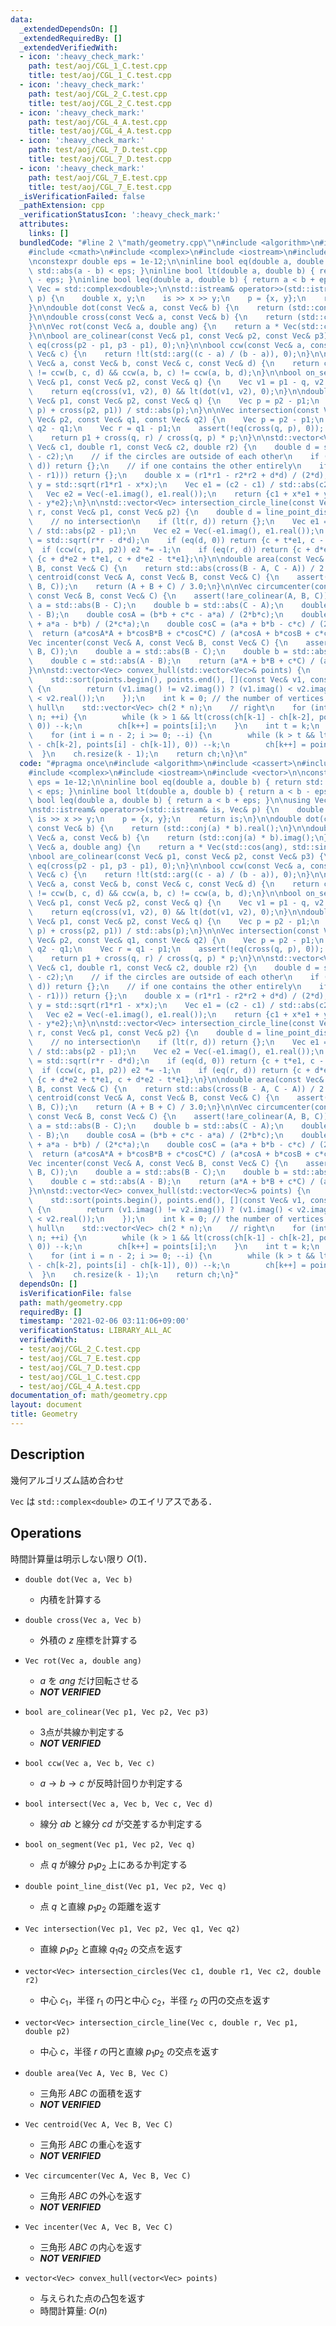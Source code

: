 ```yaml
---
data:
  _extendedDependsOn: []
  _extendedRequiredBy: []
  _extendedVerifiedWith:
  - icon: ':heavy_check_mark:'
    path: test/aoj/CGL_1_C.test.cpp
    title: test/aoj/CGL_1_C.test.cpp
  - icon: ':heavy_check_mark:'
    path: test/aoj/CGL_2_C.test.cpp
    title: test/aoj/CGL_2_C.test.cpp
  - icon: ':heavy_check_mark:'
    path: test/aoj/CGL_4_A.test.cpp
    title: test/aoj/CGL_4_A.test.cpp
  - icon: ':heavy_check_mark:'
    path: test/aoj/CGL_7_D.test.cpp
    title: test/aoj/CGL_7_D.test.cpp
  - icon: ':heavy_check_mark:'
    path: test/aoj/CGL_7_E.test.cpp
    title: test/aoj/CGL_7_E.test.cpp
  _isVerificationFailed: false
  _pathExtension: cpp
  _verificationStatusIcon: ':heavy_check_mark:'
  attributes:
    links: []
  bundledCode: "#line 2 \"math/geometry.cpp\"\n#include <algorithm>\n#include <cassert>\n\
    #include <cmath>\n#include <complex>\n#include <iostream>\n#include <vector>\n\
    \nconstexpr double eps = 1e-12;\n\ninline bool eq(double a, double b) { return\
    \ std::abs(a - b) < eps; }\ninline bool lt(double a, double b) { return a < b\
    \ - eps; }\ninline bool leq(double a, double b) { return a < b + eps; }\n\nusing\
    \ Vec = std::complex<double>;\n\nstd::istream& operator>>(std::istream& is, Vec&\
    \ p) {\n    double x, y;\n    is >> x >> y;\n    p = {x, y};\n    return is;\n\
    }\n\ndouble dot(const Vec& a, const Vec& b) {\n    return (std::conj(a) * b).real();\n\
    }\n\ndouble cross(const Vec& a, const Vec& b) {\n    return (std::conj(a) * b).imag();\n\
    }\n\nVec rot(const Vec& a, double ang) {\n    return a * Vec(std::cos(ang), std::sin(ang));\n\
    }\n\nbool are_colinear(const Vec& p1, const Vec& p2, const Vec& p3) {\n    return\
    \ eq(cross(p2 - p1, p3 - p1), 0);\n}\n\nbool ccw(const Vec& a, const Vec& b, const\
    \ Vec& c) {\n    return !lt(std::arg((c - a) / (b - a)), 0);\n}\n\nbool intersect(const\
    \ Vec& a, const Vec& b, const Vec& c, const Vec& d) {\n    return ccw(a, c, d)\
    \ != ccw(b, c, d) && ccw(a, b, c) != ccw(a, b, d);\n}\n\nbool on_segment(const\
    \ Vec& p1, const Vec& p2, const Vec& q) {\n    Vec v1 = p1 - q, v2 = p2 - q;\n\
    \    return eq(cross(v1, v2), 0) && lt(dot(v1, v2), 0);\n}\n\ndouble line_point_dist(const\
    \ Vec& p1, const Vec& p2, const Vec& q) {\n    Vec p = p2 - p1;\n    return std::abs(cross(q,\
    \ p) + cross(p2, p1)) / std::abs(p);\n}\n\nVec intersection(const Vec& p1, const\
    \ Vec& p2, const Vec& q1, const Vec& q2) {\n    Vec p = p2 - p1;\n    Vec q =\
    \ q2 - q1;\n    Vec r = q1 - p1;\n    assert(!eq(cross(q, p), 0)); // not parallel\n\
    \    return p1 + cross(q, r) / cross(q, p) * p;\n}\n\nstd::vector<Vec> intersection_circles(const\
    \ Vec& c1, double r1, const Vec& c2, double r2) {\n    double d = std::abs(c1\
    \ - c2);\n    // if the circles are outside of each other\n    if (lt(r1 + r2,\
    \ d)) return {};\n    // if one contains the other entirely\n    if (lt(d, std::abs(r2\
    \ - r1))) return {};\n    double x = (r1*r1 - r2*r2 + d*d) / (2*d);\n    double\
    \ y = std::sqrt(r1*r1 - x*x);\n    Vec e1 = (c2 - c1) / std::abs(c2 - c1);\n \
    \   Vec e2 = Vec(-e1.imag(), e1.real());\n    return {c1 + x*e1 + y*e2, c1 + x*e1\
    \ - y*e2};\n}\n\nstd::vector<Vec> intersection_circle_line(const Vec& c, double\
    \ r, const Vec& p1, const Vec& p2) {\n    double d = line_point_dist(p1, p2, c);\n\
    \    // no intersection\n    if (lt(r, d)) return {};\n    Vec e1 = (p2 - p1)\
    \ / std::abs(p2 - p1);\n    Vec e2 = Vec(-e1.imag(), e1.real());\n    double t\
    \ = std::sqrt(r*r - d*d);\n    if (eq(d, 0)) return {c + t*e1, c - t*e1};\n  \
    \  if (ccw(c, p1, p2)) e2 *= -1;\n    if (eq(r, d)) return {c + d*e2};\n    return\
    \ {c + d*e2 + t*e1, c + d*e2 - t*e1};\n}\n\ndouble area(const Vec& A, const Vec&\
    \ B, const Vec& C) {\n    return std::abs(cross(B - A, C - A)) / 2.0;\n}\n\nVec\
    \ centroid(const Vec& A, const Vec& B, const Vec& C) {\n    assert(!are_colinear(A,\
    \ B, C));\n    return (A + B + C) / 3.0;\n}\n\nVec circumcenter(const Vec& A,\
    \ const Vec& B, const Vec& C) {\n    assert(!are_colinear(A, B, C));\n    double\
    \ a = std::abs(B - C);\n    double b = std::abs(C - A);\n    double c = std::abs(A\
    \ - B);\n    double cosA = (b*b + c*c - a*a) / (2*b*c);\n    double cosB = (c*c\
    \ + a*a - b*b) / (2*c*a);\n    double cosC = (a*a + b*b - c*c) / (2*a*b);\n  \
    \  return (a*cosA*A + b*cosB*B + c*cosC*C) / (a*cosA + b*cosB + c*cosC);\n}\n\n\
    Vec incenter(const Vec& A, const Vec& B, const Vec& C) {\n    assert(!are_colinear(A,\
    \ B, C));\n    double a = std::abs(B - C);\n    double b = std::abs(C - A);\n\
    \    double c = std::abs(A - B);\n    return (a*A + b*B + c*C) / (a + b + c);\n\
    }\n\nstd::vector<Vec> convex_hull(std::vector<Vec>& points) {\n    int n = points.size();\n\
    \    std::sort(points.begin(), points.end(), [](const Vec& v1, const Vec& v2)\
    \ {\n        return (v1.imag() != v2.imag()) ? (v1.imag() < v2.imag()) : (v1.real()\
    \ < v2.real());\n    });\n    int k = 0; // the number of vertices in the convex\
    \ hull\n    std::vector<Vec> ch(2 * n);\n    // right\n    for (int i = 0; i <\
    \ n; ++i) {\n        while (k > 1 && lt(cross(ch[k-1] - ch[k-2], points[i] - ch[k-1]),\
    \ 0)) --k;\n        ch[k++] = points[i];\n    }\n    int t = k;\n    // left\n\
    \    for (int i = n - 2; i >= 0; --i) {\n        while (k > t && lt(cross(ch[k-1]\
    \ - ch[k-2], points[i] - ch[k-1]), 0)) --k;\n        ch[k++] = points[i];\n  \
    \  }\n    ch.resize(k - 1);\n    return ch;\n}\n"
  code: "#pragma once\n#include <algorithm>\n#include <cassert>\n#include <cmath>\n\
    #include <complex>\n#include <iostream>\n#include <vector>\n\nconstexpr double\
    \ eps = 1e-12;\n\ninline bool eq(double a, double b) { return std::abs(a - b)\
    \ < eps; }\ninline bool lt(double a, double b) { return a < b - eps; }\ninline\
    \ bool leq(double a, double b) { return a < b + eps; }\n\nusing Vec = std::complex<double>;\n\
    \nstd::istream& operator>>(std::istream& is, Vec& p) {\n    double x, y;\n   \
    \ is >> x >> y;\n    p = {x, y};\n    return is;\n}\n\ndouble dot(const Vec& a,\
    \ const Vec& b) {\n    return (std::conj(a) * b).real();\n}\n\ndouble cross(const\
    \ Vec& a, const Vec& b) {\n    return (std::conj(a) * b).imag();\n}\n\nVec rot(const\
    \ Vec& a, double ang) {\n    return a * Vec(std::cos(ang), std::sin(ang));\n}\n\
    \nbool are_colinear(const Vec& p1, const Vec& p2, const Vec& p3) {\n    return\
    \ eq(cross(p2 - p1, p3 - p1), 0);\n}\n\nbool ccw(const Vec& a, const Vec& b, const\
    \ Vec& c) {\n    return !lt(std::arg((c - a) / (b - a)), 0);\n}\n\nbool intersect(const\
    \ Vec& a, const Vec& b, const Vec& c, const Vec& d) {\n    return ccw(a, c, d)\
    \ != ccw(b, c, d) && ccw(a, b, c) != ccw(a, b, d);\n}\n\nbool on_segment(const\
    \ Vec& p1, const Vec& p2, const Vec& q) {\n    Vec v1 = p1 - q, v2 = p2 - q;\n\
    \    return eq(cross(v1, v2), 0) && lt(dot(v1, v2), 0);\n}\n\ndouble line_point_dist(const\
    \ Vec& p1, const Vec& p2, const Vec& q) {\n    Vec p = p2 - p1;\n    return std::abs(cross(q,\
    \ p) + cross(p2, p1)) / std::abs(p);\n}\n\nVec intersection(const Vec& p1, const\
    \ Vec& p2, const Vec& q1, const Vec& q2) {\n    Vec p = p2 - p1;\n    Vec q =\
    \ q2 - q1;\n    Vec r = q1 - p1;\n    assert(!eq(cross(q, p), 0)); // not parallel\n\
    \    return p1 + cross(q, r) / cross(q, p) * p;\n}\n\nstd::vector<Vec> intersection_circles(const\
    \ Vec& c1, double r1, const Vec& c2, double r2) {\n    double d = std::abs(c1\
    \ - c2);\n    // if the circles are outside of each other\n    if (lt(r1 + r2,\
    \ d)) return {};\n    // if one contains the other entirely\n    if (lt(d, std::abs(r2\
    \ - r1))) return {};\n    double x = (r1*r1 - r2*r2 + d*d) / (2*d);\n    double\
    \ y = std::sqrt(r1*r1 - x*x);\n    Vec e1 = (c2 - c1) / std::abs(c2 - c1);\n \
    \   Vec e2 = Vec(-e1.imag(), e1.real());\n    return {c1 + x*e1 + y*e2, c1 + x*e1\
    \ - y*e2};\n}\n\nstd::vector<Vec> intersection_circle_line(const Vec& c, double\
    \ r, const Vec& p1, const Vec& p2) {\n    double d = line_point_dist(p1, p2, c);\n\
    \    // no intersection\n    if (lt(r, d)) return {};\n    Vec e1 = (p2 - p1)\
    \ / std::abs(p2 - p1);\n    Vec e2 = Vec(-e1.imag(), e1.real());\n    double t\
    \ = std::sqrt(r*r - d*d);\n    if (eq(d, 0)) return {c + t*e1, c - t*e1};\n  \
    \  if (ccw(c, p1, p2)) e2 *= -1;\n    if (eq(r, d)) return {c + d*e2};\n    return\
    \ {c + d*e2 + t*e1, c + d*e2 - t*e1};\n}\n\ndouble area(const Vec& A, const Vec&\
    \ B, const Vec& C) {\n    return std::abs(cross(B - A, C - A)) / 2.0;\n}\n\nVec\
    \ centroid(const Vec& A, const Vec& B, const Vec& C) {\n    assert(!are_colinear(A,\
    \ B, C));\n    return (A + B + C) / 3.0;\n}\n\nVec circumcenter(const Vec& A,\
    \ const Vec& B, const Vec& C) {\n    assert(!are_colinear(A, B, C));\n    double\
    \ a = std::abs(B - C);\n    double b = std::abs(C - A);\n    double c = std::abs(A\
    \ - B);\n    double cosA = (b*b + c*c - a*a) / (2*b*c);\n    double cosB = (c*c\
    \ + a*a - b*b) / (2*c*a);\n    double cosC = (a*a + b*b - c*c) / (2*a*b);\n  \
    \  return (a*cosA*A + b*cosB*B + c*cosC*C) / (a*cosA + b*cosB + c*cosC);\n}\n\n\
    Vec incenter(const Vec& A, const Vec& B, const Vec& C) {\n    assert(!are_colinear(A,\
    \ B, C));\n    double a = std::abs(B - C);\n    double b = std::abs(C - A);\n\
    \    double c = std::abs(A - B);\n    return (a*A + b*B + c*C) / (a + b + c);\n\
    }\n\nstd::vector<Vec> convex_hull(std::vector<Vec>& points) {\n    int n = points.size();\n\
    \    std::sort(points.begin(), points.end(), [](const Vec& v1, const Vec& v2)\
    \ {\n        return (v1.imag() != v2.imag()) ? (v1.imag() < v2.imag()) : (v1.real()\
    \ < v2.real());\n    });\n    int k = 0; // the number of vertices in the convex\
    \ hull\n    std::vector<Vec> ch(2 * n);\n    // right\n    for (int i = 0; i <\
    \ n; ++i) {\n        while (k > 1 && lt(cross(ch[k-1] - ch[k-2], points[i] - ch[k-1]),\
    \ 0)) --k;\n        ch[k++] = points[i];\n    }\n    int t = k;\n    // left\n\
    \    for (int i = n - 2; i >= 0; --i) {\n        while (k > t && lt(cross(ch[k-1]\
    \ - ch[k-2], points[i] - ch[k-1]), 0)) --k;\n        ch[k++] = points[i];\n  \
    \  }\n    ch.resize(k - 1);\n    return ch;\n}"
  dependsOn: []
  isVerificationFile: false
  path: math/geometry.cpp
  requiredBy: []
  timestamp: '2021-02-06 03:11:06+09:00'
  verificationStatus: LIBRARY_ALL_AC
  verifiedWith:
  - test/aoj/CGL_2_C.test.cpp
  - test/aoj/CGL_7_E.test.cpp
  - test/aoj/CGL_7_D.test.cpp
  - test/aoj/CGL_1_C.test.cpp
  - test/aoj/CGL_4_A.test.cpp
documentation_of: math/geometry.cpp
layout: document
title: Geometry
---
```


## Description

幾何アルゴリズム詰め合わせ

`Vec` は `std::complex<double>` のエイリアスである．

## Operations

時間計算量は明示しない限り $O(1)$．

- `double dot(Vec a, Vec b)`
    - 内積を計算する

- `double cross(Vec a, Vec b)`
    - 外積の $z$ 座標を計算する

- `Vec rot(Vec a, double ang)`
    - $a$ を $ang$ だけ回転させる
    - ***NOT VERIFIED***

- `bool are_colinear(Vec p1, Vec p2, Vec p3)`
    - 3点が共線か判定する
    - ***NOT VERIFIED***

- `bool ccw(Vec a, Vec b, Vec c)`
    - $a \rightarrow b \rightarrow c$ が反時計回りか判定する

- `bool intersect(Vec a, Vec b, Vec c, Vec d)`
    - 線分 $ab$ と線分 $cd$ が交差するか判定する

- `bool on_segment(Vec p1, Vec p2, Vec q)`
    - 点 $q$ が線分 $p_1 p_2$ 上にあるか判定する

 - `double point_line_dist(Vec p1, Vec p2, Vec q)`
    - 点 $q$ と直線 $p_1 p_2$ の距離を返す

- `Vec intersection(Vec p1, Vec p2, Vec q1, Vec q2)`
    - 直線 $p_1 p_2$ と直線 $q_1 q_2$ の交点を返す

- `vector<Vec> intersection_circles(Vec c1, double r1, Vec c2, double r2)`
    - 中心 $c_1$，半径 $r_1$ の円と中心 $c_2$，半径 $r_2$ の円の交点を返す

- `vector<Vec> intersection_circle_line(Vec c, double r, Vec p1, double p2)`
    - 中心 $c$，半径 $r$ の円と直線 $p_1 p_2$ の交点を返す

- `double area(Vec A, Vec B, Vec C)`
    - 三角形 $ABC$ の面積を返す
    - ***NOT VERIFIED***

- `Vec centroid(Vec A, Vec B, Vec C)`
    - 三角形 $ABC$ の重心を返す
    - ***NOT VERIFIED***

- `Vec circumcenter(Vec A, Vec B, Vec C)`
    - 三角形 $ABC$ の外心を返す
    - ***NOT VERIFIED***

- `Vec incenter(Vec A, Vec B, Vec C)`
    - 三角形 $ABC$ の内心を返す
    - ***NOT VERIFIED***

- `vector<Vec> convex_hull(vector<Vec> points)`
    - 与えられた点の凸包を返す
    - 時間計算量: $O(n)$
